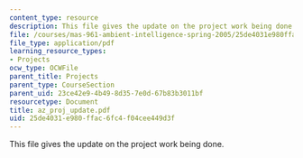 ```yaml
---
content_type: resource
description: This file gives the update on the project work being done.
file: /courses/mas-961-ambient-intelligence-spring-2005/25de4031e980ffac6fc4f04cee449d3f_az_proj_update.pdf
file_type: application/pdf
learning_resource_types:
- Projects
ocw_type: OCWFile
parent_title: Projects
parent_type: CourseSection
parent_uid: 23ce42e9-4b49-8d35-7e0d-67b83b3011bf
resourcetype: Document
title: az_proj_update.pdf
uid: 25de4031-e980-ffac-6fc4-f04cee449d3f
---
```

This file gives the update on the project work being done.

